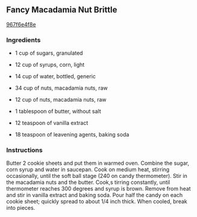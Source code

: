 ## Fancy Macadamia Nut Brittle

[967f6e4f8e](http://www.food.com/recipe/fancy-macadamia-nut-brittle-35481)

### Ingredients

 - 1 cup of sugars, granulated

 - 12 cup of syrups, corn, light

 - 14 cup of water, bottled, generic

 - 34 cup of nuts, macadamia nuts, raw

 - 12 cup of nuts, macadamia nuts, raw

 - 1 tablespoon of butter, without salt

 - 12 teaspoon of vanilla extract

 - 18 teaspoon of leavening agents, baking soda

### Instructions

Butter 2 cookie sheets and put them in warmed oven. Combine the sugar, corn syrup and water in saucepan. Cook on medium heat, stirring occasionally, until the soft ball stage (240 on candy thermometer). Stir in the macadamia nuts and the butter. Cook,s tirring constantly, until thermometer reaches 300 degrees and syrup is brown. Remove from heat and stir in vanilla extract and baking soda. Pour half the candy on each cookie sheet; quickly spread to about 1/4 inch thick. When cooled, break into pieces.